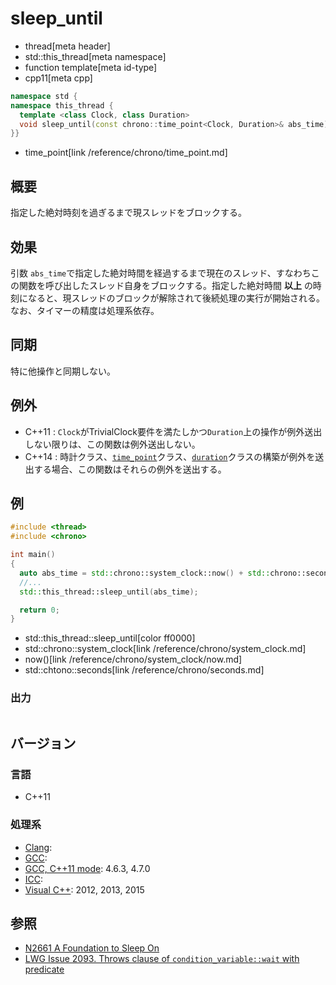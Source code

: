 # sleep_until
* thread[meta header]
* std::this_thread[meta namespace]
* function template[meta id-type]
* cpp11[meta cpp]

```cpp
namespace std {
namespace this_thread {
  template <class Clock, class Duration>
  void sleep_until(const chrono::time_point<Clock, Duration>& abs_time);
}}
```
* time_point[link /reference/chrono/time_point.md]


## 概要
指定した絶対時刻を過ぎるまで現スレッドをブロックする。


## 効果
引数 `abs_time`で指定した絶対時間を経過するまで現在のスレッド、すなわちこの関数を呼び出したスレッド自身をブロックする。指定した絶対時間 **以上** の時刻になると、現スレッドのブロックが解除されて後続処理の実行が開始される。なお、タイマーの精度は処理系依存。


## 同期
特に他操作と同期しない。


## 例外
- C++11 : `Clock`がTrivialClock要件を満たしかつ`Duration`上の操作が例外送出しない限りは、この関数は例外送出しない。
- C++14 : 時計クラス、[`time_point`](/reference/chrono/time_point.md)クラス、[`duration`](/reference/chrono/duration.md)クラスの構築が例外を送出する場合、この関数はそれらの例外を送出する。


## 例
```cpp example
#include <thread>
#include <chrono>

int main()
{
  auto abs_time = std::chrono::system_clock::now() + std::chrono::seconds(15);
  //...
  std::this_thread::sleep_until(abs_time);

  return 0;
}
```
* std::this_thread::sleep_until[color ff0000]
* std::chrono::system_clock[link /reference/chrono/system_clock.md]
* now()[link /reference/chrono/system_clock/now.md]
* std::chtono::seconds[link /reference/chrono/seconds.md]

### 出力
```
```

## バージョン
### 言語
- C++11


### 処理系
- [Clang](/implementation.md#clang):
- [GCC](/implementation.md#gcc):
- [GCC, C++11 mode](/implementation.md#gcc): 4.6.3, 4.7.0
- [ICC](/implementation.md#icc):
- [Visual C++](/implementation.md#visual_cpp): 2012, 2013, 2015


## 参照
- [N2661 A Foundation to Sleep On](http://www.open-std.org/jtc1/sc22/wg21/docs/papers/2008/n2661.htm)
- [LWG Issue 2093. Throws clause of `condition_variable::wait` with predicate](http://www.open-std.org/jtc1/sc22/wg21/docs/lwg-defects.html#2093)
